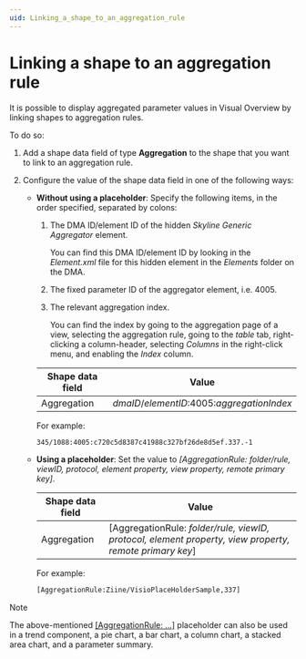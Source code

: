 ```yaml
---
uid: Linking_a_shape_to_an_aggregation_rule
---
```


# Linking a shape to an aggregation rule

It is possible to display aggregated parameter values in Visual Overview by linking shapes to aggregation rules.

To do so:

1. Add a shape data field of type **Aggregation** to the shape that you want to link to an aggregation rule.

1. Configure the value of the shape data field in one of the following ways:

   - **Without using a placeholder**: Specify the following items, in the order specified, separated by colons:

     1. The DMA ID/element ID of the hidden *Skyline Generic Aggregator* element.

        You can find this DMA ID/element ID by looking in the *Element.xml* file for this hidden element in the *Elements* folder on the DMA.

     1. The fixed parameter ID of the aggregator element, i.e. 4005.

     1. The relevant aggregation index.

        You can find the index by going to the aggregation page of a view, selecting the aggregation rule, going to the *table* tab, right-clicking a column-header, selecting *Columns* in the right-click menu, and enabling the *Index* column.

     | Shape data field | Value |
     |--|--|
     | Aggregation | *dmaID*/*elementID*:4005:*aggregationIndex* |

     For example:

     ```txt
     345/1088:4005:c720c5d8387c41988c327bf26de8d5ef.337.-1
     ```

   - **Using a placeholder**: Set the value to *\[AggregationRule: folder/rule, viewID, protocol, element property, view property, remote primary key\]*.

     | Shape data field | Value |
     |--|--|
     | Aggregation | [AggregationRule: *folder/rule, viewID, protocol, element property, view property, remote primary key*] |

     For example:

     ```txt
     [AggregationRule:Ziine/VisioPlaceHolderSample,337]
     ```

> [!NOTE]
> The above-mentioned [\[AggregationRule: ...\]](xref:Placeholders_for_variables_in_shape_data_values#aggregationrule) placeholder can also be used in a trend component, a pie chart, a bar chart, a column chart, a stacked area chart, and a parameter summary.
